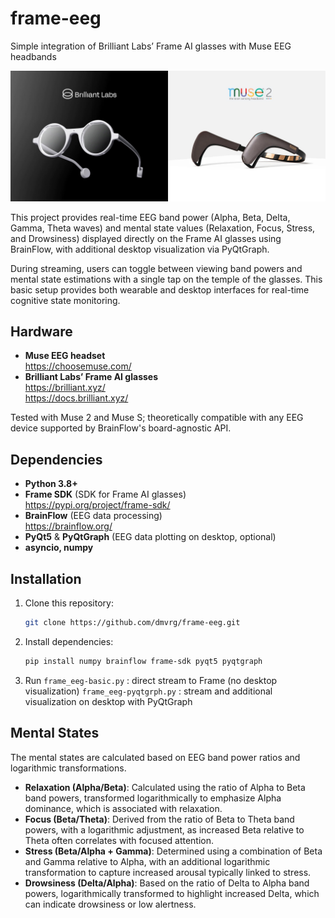 # frame-eeg

Simple integration of Brilliant Labs’ Frame AI glasses with Muse EEG headbands  

![Devices](assets/devices.jpg)

This project provides real-time EEG band power (Alpha, Beta, Delta, Gamma, Theta waves) and mental state values (Relaxation, Focus, Stress, and Drowsiness) displayed directly on the Frame AI glasses using BrainFlow, with additional desktop visualization via PyQtGraph.

During streaming, users can toggle between viewing band powers and mental state estimations with a single tap on the temple of the glasses. This basic setup provides both wearable and desktop interfaces for real-time cognitive state monitoring.

## Hardware

- **Muse EEG headset**    
  https://choosemuse.com/  
- **Brilliant Labs’ Frame AI glasses**  
https://brilliant.xyz/  
https://docs.brilliant.xyz/  

Tested with Muse 2 and Muse S; theoretically compatible with any EEG device supported by BrainFlow's board-agnostic API.

## Dependencies

- **Python 3.8+**
- **Frame SDK** (SDK for Frame AI glasses)  
https://pypi.org/project/frame-sdk/  
- **BrainFlow** (EEG data processing)  
https://brainflow.org/  
- **PyQt5** & **PyQtGraph** (EEG data plotting on desktop, optional)  
- **asyncio, numpy**  


## Installation

1. Clone this repository:
    
    ```bash
    git clone https://github.com/dmvrg/frame-eeg.git
    ```
    
2. Install dependencies:
    
    ```bash
    pip install numpy brainflow frame-sdk pyqt5 pyqtgraph 
    ```
    
3. Run 
`frame_eeg-basic.py` : direct stream to Frame (no desktop visualization)
`frame_eeg-pyqtgrph.py`  : stream and additional visualization on desktop with PyQtGraph

## Mental States

The mental states are calculated based on EEG band power ratios and logarithmic transformations.

- **Relaxation (Alpha/Beta)**: Calculated using the ratio of Alpha to Beta band powers, transformed logarithmically to emphasize Alpha dominance, which is associated with relaxation.
- **Focus (Beta/Theta)**: Derived from the ratio of Beta to Theta band powers, with a logarithmic adjustment, as increased Beta relative to Theta often correlates with focused attention.
- **Stress (Beta/Alpha + Gamma)**: Determined using a combination of Beta and Gamma relative to Alpha, with an additional logarithmic transformation to capture increased arousal typically linked to stress.
- **Drowsiness (Delta/Alpha)**: Based on the ratio of Delta to Alpha band powers, logarithmically transformed to highlight increased Delta, which can indicate drowsiness or low alertness.





  
